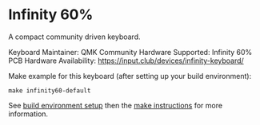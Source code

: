 Infinity 60%
============

A compact community driven keyboard.

Keyboard Maintainer: QMK Community
Hardware Supported: Infinity 60% PCB
Hardware Availability: https://input.club/devices/infinity-keyboard/

Make example for this keyboard (after setting up your build environment):

    make infinity60-default

See [build environment setup](https://docs.qmk.fm/build_environment_setup.html) then the [make instructions](https://docs.qmk.fm/make_instructions.html) for more information.
